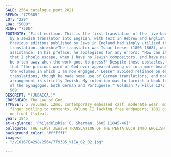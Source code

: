 ```yaml
---
SALE: 2564_catalogue_pent_2021
REFNO: "779385"
LOT: "229"
LOW: "5000"
HIGH: "7500"
FOOTNOTE: 'First edition. This is the first translation of the five books of the Torah
  by a Jewish translator into English, with text in Hebrew and English on facing pages.
  Previous editions published by Jews in England had simply utilized the King James
  translation. <br><br>The translator was Isaac Leeser (1806-1868), who worked without
  assistance. In his preface, he apologizes for any errors: "How can it be expected
  that I should escape, when I have no Jewish compositors, and have necessarily to
  be often away when the work goes to press?" Despite these obstacles, Leeser doubted
  that "the precious word of God ever appeared among us in a more beautiful form than
  the volumes in which I am now engaged." Leeser avoided reliance on earlier English
  translations, though he made some use of German translations, and noted that "the
  arrangement is strictly Jewish. My intention was to furnish a book for the service
  of the Synagogue, both German and Portuguese." Goldman 7; Hills 1273; Rosenbach
  569.'
DESCRIPT: "(JUDAICA.)"
CROSSHEAD: The Law of God.
TYPESET: 5 volumes. 12mo, contemporary embossed calf, moderate wear; minor wear and
  finger soiling to contents, Volume II lacking free endpapers; 1881 gift inscription
  on front flyleaf.
year: 1845
at-a-glance: 'Philadelphia: C. Sherman, 5605 [1845-46]'
pullquote: THE FIRST JEWISH TRANSLATION OF THE PENTATEUCH INTO ENGLISH
background_color: "#ffffff"
images:
- "/v1616784298/2564/779385_VIEW_02_02.jpg"

---
```

